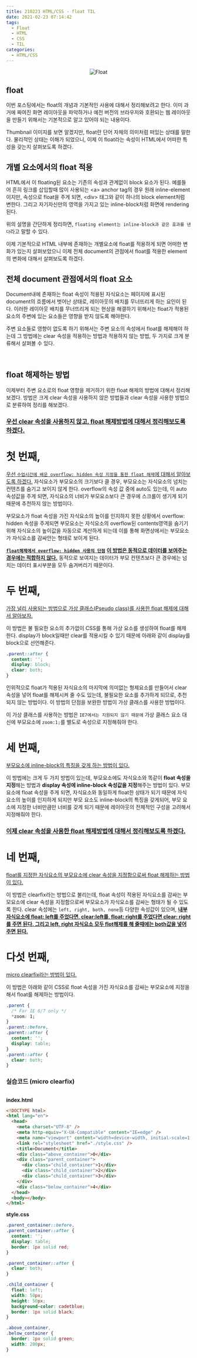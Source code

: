 ```yaml
---
title: 210223 HTML/CSS - float TIL
date: 2021-02-23 07:14:42
tags:
  - Float
  - HTML
  - CSS
  - TIL
categories:
  - HTML/CSS
---
```


<div align="center">
  <img src="/images/post_images/210223_float_img.png" alt="Float"/>
</div>

## **float**

이번 포스팅에서는 float의 개념과 기본적인 사용에 대해서 정리해보려고 한다. 이미 과거에 짜여진 화면 레이아웃을 파악하거나 예전 버전의 브라우저와 호환되는 웹 레이아웃을 만들기 위해서는 기본적으로 알고 있어야 되는 내용이다.

Thumbnail 이미지를 보면 알겠지만, float란 단어 자체의 의미처럼 떠있는 상태를 말한다. 물리적인 상태는 이해가 되었으니, 이제 이 float라는 속성이 HTML에서 어떠한 특성을 갖는지 살펴보도록 하겠다.

## **개별 요소에서의 float 적용**

HTML에서 이 floating된 요소는 기존의 속성과 관계없이 block 요소가 된다. 예를들어 흔히 링크를 삽입할때 많이 사용되는 \<a> anchor tag의 경우 원래 inline-element이지만, 속성으로 float을 주게 되면, \<div> 태그와 같이 하나의 block element처럼 변한다. 그리고 자기자신만의 영역을 가지고 있는 inline-block처럼 화면에 rendering된다.

위의 설명을 간단하게 정리하면, `floating element는 inline-block과 같은 효과를 낸다`라고 말할 수 있다.

  <!-- more -->

이제 기본적으로 HTML 내부에 존재하는 개별요소에 float를 적용하게 되면 어떠한 변화가 있는지 살펴보았으니 이제 전체 document의 관점에서 float를 적용한 element의 변화에 대해서 살펴보도록 하겠다.

## **전체 document 관점에서의 float 요소**

Document내에 존재하는 float 속성이 적용된 자식요소는 페이지에 표시된 document의 흐름에서 벗어난 상태로, 레이아웃의 배치를 무너뜨리게 하는 요인이 된다.
이러한 레이아웃 배치를 무너뜨리게 되는 현상을 해결하기 위해서는 float가 적용된 요소의 주변에 있는 요소들은 영향을 받지 않도록 해야한다.

주변 요소들로 영향이 없도록 하기 위해서는 주변 요소의 속성에서 float를 해제해야 하는데 그 방법에는 clear 속성을 적용하는 방법과 적용하지 않는 방법, 두 가지로 크게 분류해서 살펴볼 수 있다.

<br/>

## **float 해제하는 방법**

이제부터 주변 요소로의 float 영향을 제거하기 위한 float 해제의 방법에 대해서 정리해보겠다. 방법은 크게 clear 속성을 사용하지 않은 방법들과 clear 속성을 사용한 방법으로 분류하여 정리를 해보겠다.

### <ins>우선 clear 속성을 사용하지 않고, float 해제방법에 대해서 정리해보도록 하겠다.</ins>

<span><h1><b>첫 번째,</b></h1></span> <ins>우선 `수업시간에 배운 overflow: hidden 속성 지정을 통한 float 해제`에 대해서 알아보도록 하겠다.</ins>
자식요소가 부모요소의 크기보다 클 경우, 부모요소는 자식요소의 넘치는 컨텐츠를 숨기고 보이지 않게 한다. overflow의 속성 값 중에 auto도 있는데, 이 auto 속성값을 주게 되면, 자식요소의 너비가 부모요소보다 큰 경우에 스크롤이 생기게 되기 때문에 추천하지 않는 방법이다.

부모요소가 float 속성을 가진 자식요소의 높이를 인지하지 못한 상황에서 overflow: hidden 속성을 주게되면 부모요소는 자식요소의 overflow된 contents영역을 숨기기 위해 자식요소의 높이값을 자동으로 계산하게 되는데 이를 통해 화면상에서는 부모요소가 자식요소를 감싸안는 형태로 보이게 된다.

**<ins>`float해제에서 overflow: hidden 사용의 단점`</ins>**
<ins><b>이 방법은 동적으로 데이터를 보여주는 경우에는 적합하지 않다.</b></ins> 동적으로 보여지는 데이터가 부모 컨텐츠보다 큰 경우에는 넘치는 데이터 표시부분을 모두 숨겨버리기 때문이다.

<span><h1><b>두 번째,</b></h1></span><ins>가장 널리 사용되는 방법으로 가상 클래스(Pseudo class)를 사용한 float 해제에 대해서 알아보자.</ins>

이 방법은 불 필요한 요소의 추가없이 CSS를 통해 가상 요소를 생성하여 float를 해제한다.
display가 block일때만 clear를 적용시킬 수 있기 때문에 아래와 같이 display를 block으로 선언해준다.

```css
.parent::after {
  content: '';
  display: block;
  clear: both;
}
```

인위적으로 float가 적용된 자식요소의 마지막에 의미없는 형제요소를 만들어서 clear 속성을 넣어 float를 해제시켜 줄 수도 있는데, 불필요한 요소를 추가하게 되므로, 추천되지 않는 방법이다. 이 방법의 단점을 보완한 방법이 가상 클래스를 사용한 방법이다.

이 가상 클래스를 사용하는 방법은 `IE7에서는 지원되지 않기 때문에` 가상 클래스 요소 대신에 부모요소에 `zoom:1;`를 별도로 속성으로 지정해줘야 한다.

<span><h1><b>세 번째,</b></h1></span><ins>부모요소에 inline-block의 특징을 갖게 하는 방법이 있다.</ins>

이 방법에는 크게 두 가지 방법이 있는데, 부모요소에도 자식요소와 똑같이 **float 속성을 지정**해는 방법과 **display 속성에 inline-block 속성값을 지정**해주는 방법이 있다.
부모요소에 float 속성을 주게 되면, 자식요소와 동일하게 float한 상태가 되기 때문에 자식요소의 높이를 인지하게 되지만 부모 요소도 inline-block의 특징을 갖게되어, 부모 요소에 지정한 너비만큼만 너비를 갖게 되기 때문에 레이아웃의 전체적인 구성을 고려해서 지정해줘야 한다.

### <ins>이제 clear 속성을 사용한 float 해제방법에 대해서 정리해보도록 하겠다.</ins>

<span><h1><b>네 번째,</b></h1></span><ins>float를 지정한 자식요소의 부모요소에 clear 속성을 지정함으로써 float 해제하는 방법이 있다.</ins></ins>

이 방법은 clearfix라는 방법으로 불리는데, float 속성이 적용된 자식요소를 감싸는 부모요소에 clear 속성을 지정함으로써 부모요소가 자식요소를 감싸는 형태가 될 수 있도록 한다.
clear 속성에는 `left, right, both, none`등 다양한 속성값이 있으며, <ins><b>내부 자식요소에 float: left를 주었다면, clear:left를, float: right를 주었다면 clear: right를 주면 된다. 그리고 left, right 자식요소 모두 flot해제를 해 줄때에는 both값을 넣어주면 된다.</b></ins>

<span><h1><b>다섯 번째,</b></h1></span><ins>micro clearfix라는 방법이 있다.</ins></ins>

이 방법은 아래와 같이 CSS로 float 속성을 가진 자식요소를 감싸는 부모요소에 지정을 해서 float를 해제하는 방법이다.

```css
.parent {
  /* For IE 6/7 only */
  *zoom: 1;
}
.parent::before,
.parent::after {
  content: '';
  display: table;
}
.parent::after {
  clear: both;
}
```

### 실습코드 (micro clearfix)

<img  src="/images/post_images/210223_float_practice.png" alt=""/>

**index.html**

```html
<!DOCTYPE html>
<html lang="en">
  <head>
    <meta charset="UTF-8" />
    <meta http-equiv="X-UA-Compatible" content="IE=edge" />
    <meta name="viewport" content="width=device-width, initial-scale=1.0" />
    <link rel="stylesheet" href="./style.css" />
    <title>Document</title>
    <div class="above_container">0</div>
    <div class="parent_container">
      <div class="child_container">1</div>
      <div class="child_container">2</div>
      <div class="child_container">3</div>
    </div>
    <div class="below_container">4</div>
  </head>
  <body></body>
</html>
```

**style.css**

```css
.parent_container::before,
.parent_container::after {
  content: '';
  display: table;
  border: 1px solid red;
}

.parent_container::after {
  clear: both;
}

.child_container {
  float: left;
  width: 50px;
  height: 50px;
  background-color: cadetblue;
  border: 1px solid black;
}

.above_container,
.below_container {
  border: 1px solid green;
  width: 200px;
}
```

